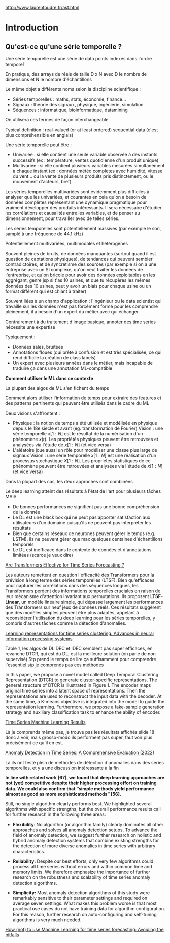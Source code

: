 http://www.laurentoudre.fr/ast.html

# Introduction

## Qu'est-ce qu'une série temporelle ?

Une série temporelle est une série de data points indexés dans l'ordre temporel

En pratique, des arrays de réels de taille D x N avec D le nombre de dimensions et N le nombre d'échantillons

Le même objet a différents noms selon la discipline scientifique :
- Séries temporelles : maths, stats, économie, finance...
- Signaux : théorie des signaux, physique, ingénierie, simulation
- Séquences : informatique, bioinformatique, datamining

On utilisera ces termes de façon interchangeable

Typical definition : real-valued (or at least ordered) sequential data
(c'est plus compréhensible en anglais)

Une série temporelle peut être :
- Univariée : si elle contient une seule variable observée à des instants successifs (ex : température, ventes quotidienne d'un produit unique)
- Multivariée : si elle contient plusieurs variables mesurées simultanément à chaque instant (ex : données météo complètes avec humidité, vitesse du vent... ou la vente de plusieurs produits pris distinctement, ou le mouvement d'acteurs, bref)

Les séries temporelles multivariées sont évidemment plus difficiles à analyser que les univariées, et courantes en cela qu'on a besoin de données complètes représentant une dynamique pragmatique pour vraiment développer des produits intéressants. Il sera nécessaire d'étudier les corrélations et causalités entre les variables, et de penser au dimensionnement, pour travailler avec de telles séries.

Les séries temporelles sont potentiellement massives (par exemple le son, samplé à une fréquence de 44.1 kHz)

Potentiellement multivariées, multimodales et hétérogènes

Souvent pleines de bruits, de données manquantes (surtout quand il est question de captations physiques), de tendances qui peuvent sembler contradictoires, et de syncrétisme des sources (par exemple si on a une entreprise avec un SI complexe, qu'on veut traiter les données de l'entreprise, et qu'on bricole pour avoir des données exploitables en les aggrégant, genre jsp si t'as 10 usines, et que tu récupères les mêmes données des 10 usines, peut y avoir un biais pour chaque usine ou un format différent qui est chiant à traiter)

Souvent liées à un champ d'application : l'ingénieur ou le data scientist qui travaille sur les données n'est pas forcément formé pour les comprendre pleinement, il a besoin d'un expert du métier avec qui échanger

Contrairement à du traitement d'image basique, annoter des time series nécessite une expertise

Typiquement :
- Données sales, bruitées
- Annotations floues (qui prête à confusion et est très spécialisée, ce qui rend difficile la création de class labels)
- Un expert avec plusieurs années dans le métier, mais incapable de traduire ça dans une annotation ML-compatible

**Comment utiliser le ML dans ce contexte**

La plupart des algos de ML s'en fichent du temps

Comment alors utiliser l'information de temps pour extraire des features et des patterns pertinents qui peuvent être utilisés dans le cadre du ML

Deux visions s'affrontent :
- Physique : la notion de temps a été utilisée et modélisée en physique depuis le 18è siècle et avant (eg. transformation de Fourier)
  Vision : une série temporelle $x[1: N]$ est le résultat de la numérisation d'un phénomène $x(t)$. Les propriétés physiques peuvent être retrouvées et analysées via l'étude de $x[1:N]$ (et vice versa)
- L'aléatoire joue aussi un rôle pour modéliser une classe plus large de signaux
  Vision : une série temporelle $x[1:N]$ est une réalisation d'un processus stochastique $X[1:N]$. Les propriétés statistiques de ce phénomène peuvent être retrouvées et analysées via l'étude de $x[1:N]$ (et vice versa)

Dans la plupart des cas, les deux approches sont combinées.

Le deep learning atteint des résultats à l'état de l'art pour plusieurs tâches MAIS
- De bonnes performances ne signifient pas une bonne compréhension de la donnée
- Le DL est une black box qui ne peut pas apporter satisfaction aux utilisateurs d'un domaine puisqu'ils ne peuvent pas interpréter les résultats
- Bien que certains réseaux de neurones peuvent gérer le temps (e.g. LSTM), ils ne peuvent gérer que max quelques centaines d'échantillons temporels
- Le DL est inefficace dans le contexte de données et d'annotations limitées (scarce je veux dire)

[Are Transformers Effective for Time Series Forecasting ?](https://arxiv.org/pdf/2205.13504)

Les auteurs remettent en question l'efficacité des Transformers pour la prévision à long terme des séries temporelles (LTSF). Bien qu'efficaces pour capturer les corrélations dans des séquences longues, les Transformers perdent des informations temporelles cruciales en raison de leur mécanisme d'attention invariant aux permutations. Ils proposent **LTSF-Linear**, un modèle linéaire simple, qui dépasse largement les performances des Transformers sur neuf jeux de données réels. Ces résultats suggèrent que des modèles simples peuvent être plus adaptés, appelant à reconsidérer l'utilisation du deep learning pour les séries temporelles, y compris d'autres tâches comme la détection d'anomalies.

[Learning representations for time series clustering. Advances in neural information processing systems](https://cseweb.ucsd.edu//~gary/pubs/NeurIPS_2019.pdf#cite.xie2016unsupervised)

Table 1, les algos de DL DEC et IDEC semblent pas super efficaces, en revanche DTCR, qui est du DL, est la meilleure solution (on parle de non supervisé)
Stp prend le temps de lire ça suffisamment pour comprendre l'essentiel stp je comprends pas ces méthodes

In this paper, we propose a novel model called Deep Temporal Clustering Representation (DTCR) to
generate cluster-specific representations. The general structure of DTCR is illustrated in Figure 1.
The encoder maps original time series into a latent space of representations. Then the representations are used to reconstruct the input data with the decoder. At the same time, a K-means objective is integrated into the model to guide the representation learning. Furthermore, we propose a fake-sample generation strategy and auxiliary classification task to enhance the ability of encoder.

[Time Series Machine Learning Results](https://www.timeseriesclassification.com/results.php)

Là je comprends même pas, je trouve pas les résultats affichés slide 18 donc à voir, mais grosso-modo ils performent pas super, faut voir plus précisément ce qu'il en est.

[Anomaly Detection in Time Series: A Comprehensive Evaluation (2022)](https://www.vldb.org/pvldb/vol15/p1779-wenig.pdf)

Là ils ont testé plein de méthodes de détection d'anomalies dans des séries temporelles, et y a une discussion intéressante à la fin

**In line with related work [67], we found that deep learning approaches are not (yet) competitive despite their higher processing effort on training data. We could also confirm that “simple methods yield performance almost as good as more sophisticated methods” [56].**

Still, no single algorithm clearly performs best. We highlighted several algorithms with specific strengths, but the overall performance results call for further research in the following three areas:

- **Flexibility**: No algorithm (or algorithm family) clearly dominates all other approaches and solves all anomaly detection setups.
  To advance the field of anomaly detection, we suggest further research on holistic and hybrid anomaly detection systems that combine existing strengths for the detection of more diverse anomalies in time series with arbitrary characteristics.
  
- **Reliability:** Despite our best efforts, only very few algorithms could process all time series without errors and within common time and memory limits. We therefore emphasize the importance of further research on the robustness and scalability of time series anomaly detection algorithms.
  
- **Simplicity:** Most anomaly detection algorithms of this study were remarkably sensitive to their parameter settings and required on average seven settings.
  What makes this problem worse is that most practical use cases do not have training data for algorithm configuration.
  For this reason, further research on auto-configuring and self-tuning algorithms is very much needed.

[How (not) to use Machine Learning for time series forecasting: Avoiding the pitfalls](https://towardsdatascience.com/how-not-to-use-machine-learning-for-time-series-forecasting-avoiding-the-pitfalls-19f9d7adf424)

